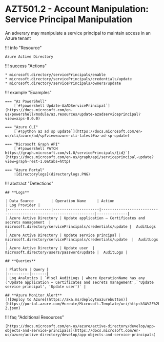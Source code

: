 # AZT501.2 - Account Manipulation: Service Principal Manipulation 

An adverary may manipulate a service principal to maintain access in an Azure tenant

!!! info "Resource" 

	Azure Active Directory

!!! success "Actions"

	* microsoft.directory/servicePrincipals/enable
	* microsoft.directory/servicePrincipals/credentials/update
	* microsoft.directory/servicePrincipals/owners/update

!!! example "Examples"

    === "Az PowerShell"
		[`#!powershell Update-AzADServicePrincipal`](https://docs.microsoft.com/en-us/powershell/module/az.resources/update-azadserviceprincipal?view=azps-8.0.0)
		
	=== "Azure CLI"
		[`#!python az ad sp update`](https://docs.microsoft.com/en-us/cli/azure/ad/sp?view=azure-cli-latest#az-ad-sp-update)
		
	=== "Microsoft Graph API"	
		[`#!powershell PATCH https://graph.microsoft.com/v1.0/servicePrincipals/{id}`](https://docs.microsoft.com/en-us/graph/api/serviceprincipal-update?view=graph-rest-1.0&tabs=http)		

    === "Azure Portal"
    	![directorylogs](directorylogs.PNG)

 
!!! abstract "Detections"

	## **Logs** 

    | Data Source        | Operation Name     | Action                                                            | Log Provider |
    |--------------------|---------------------|-------------------------------------------------------------------|--------------|
	| Azure Active Directory | Update application – Certificates and secrets management	 | microsoft.directory/servicePrincipals/credentials/update	|  AuditLogs |
	| Azure Active Directory | Update service principal | microsoft.directory/servicePrincipals/credentials/update	|  AuditLogs |
	| Azure Active Directory | Update user	| microsoft.directory/users/password/update	|  AuditLogs |

	## **Queries**

	| Platform | Query |
    |----------|-------|
	| Log Analytics | `#!sql AuditLogs | where OperationName has_any ('Update application – Certificates and secrets management', 'Update service principal', 'Update user')` |
	
	## **Azure Monitor Alert**
	[![Deploy to Azure](https://aka.ms/deploytoazurebutton)](https://portal.azure.com/#create/Microsoft.Template/uri/https%3A%2F%2Fraw.githubusercontent.com%2Fmicrosoft%2FAzDetectSuite%2Fmain%2FPersistence%2FAZT501%2FAZT501-2.json)
	

!!! faq "Additional Resources"

	[https://docs.microsoft.com/en-us/azure/active-directory/develop/app-objects-and-service-principals](https://docs.microsoft.com/en-us/azure/active-directory/develop/app-objects-and-service-principals)
